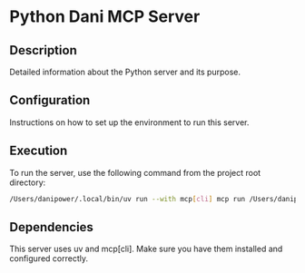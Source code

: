 # Python Dani MCP Server

## Description

Detailed information about the Python server and its purpose.

## Configuration

Instructions on how to set up the environment to run this server.

## Execution

To run the server, use the following command from the project root directory:

```bash
/Users/danipower/.local/bin/uv run --with mcp[cli] mcp run /Users/danipower/Proyectos/Github/danimcp/python_dani_mcp/main.py
```

## Dependencies
This server uses uv and mcp[cli]. Make sure you have them installed and configured correctly.
